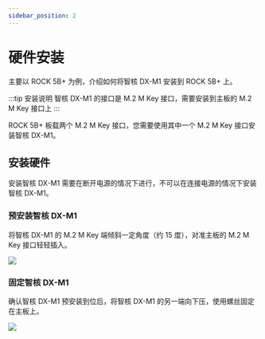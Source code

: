 ```yaml
---
sidebar_position: 2
---
```


# 硬件安装

主要以 ROCK 5B+ 为例，介绍如何将智核 DX-M1 安装到 ROCK 5B+ 上。

:::tip 安装说明
智核 DX-M1 的接口是 M.2 M Key 接口，需要安装到主板的 M.2 M Key 接口上
:::

ROCK 5B+ 板载两个 M.2 M Key 接口，您需要使用其中一个 M.2 M Key 接口安装智核 DX-M1。

## 安装硬件

安装智核 DX-M1 需要在断开电源的情况下进行，不可以在连接电源的情况下安装智核 DX-M1。

### 预安装智核 DX-M1

将智核 DX-M1 的 M.2 M Key 端倾斜一定角度（约 15 度），对准主板的 M.2 M Key 接口轻轻插入。

<div style={{textAlign: 'center'}}>
   <img src="/img/aicore-dx-m1/dx_m1_preinstall.webp" style={{width: '75%', maxWidth: '800px'}} />
</div>

### 固定智核 DX-M1

确认智核 DX-M1 预安装到位后，将智核 DX-M1 的另一端向下压，使用螺丝固定在主板上。

<div style={{textAlign: 'center'}}>
   <img src="/img/aicore-dx-m1/dx_m1_install.webp" style={{width: '75%', maxWidth: '800px'}} />
</div>
